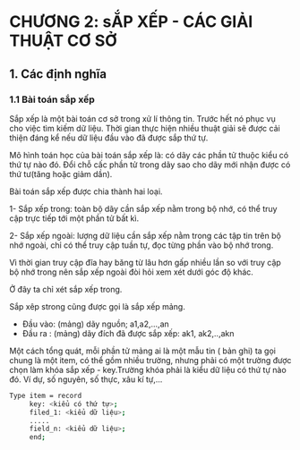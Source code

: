 # CHƯƠNG 2: sẮP XẾP - CÁC GIẢI THUẬT CƠ SỞ
## 1.  Các định nghĩa
### 1.1 Bài toán sắp xếp
  Sắp xếp là một bài toán cơ sở trong xử lí thông tin. Trước hết nó phục vụ cho việc tìm kiếm dữ liệu. Thời gian thực hiện nhiều thuật giải sẽ được cải thiện đáng kể nếu dữ liệu đầu vào đã được sắp thứ tự.
  
  Mô hình toán học của bài toán sắp xếp là: có dãy các phần tử thuộc kiểu có thứ tự nào đó. Đổi chỗ cấc phần tử trong dãy sao cho dãy mới nhận được có thứ tư(tăng hoặc giảm dần).
  
  Bài toán sắp xếp được chia thành hai loại.
  
  1- Sắp xếp trong: toàn bộ dãy cần sắp xếp nằm trong bộ nhớ, có thể truy cập trực tiếp tới một phần tử bất kì.
  
  2- Sắp xếp ngoài: lượng dữ liệu cần sắp xếp nằm trong các tập tin trên bộ nhớ ngoài, chỉ có thể truy cập tuần tự, đọc từng phần vào bộ nhớ trong.
  
  Vì thời gian truy cập đĩa hay băng từ lâu hơn gấp nhiều lần so với truy cập bộ nhớ trong nên sắp xếp ngoài đòi hỏi xem xét dưới góc độ khác.
  
  Ở đây ta chỉ xét sắp xếp trong.
  
  Sắp xêp strong cũng được gọi là sắp xếp mảng.
  
  - Đầu vào: (mảng) dãy nguồn;    a1,a2,...,an
  - Đầu ra : (mảng) dãy đích đã được sắp xếp: ak1, ak2,..,akn
  
  Một cách tổng quát, mỗi phần tử mảng ai là một mẫu tin ( bản ghi) ta gọi chung là một item, có thể gồm nhiều trường, nhưng phải có một trường được chọn làm khóa sắp xếp - key.Trường khóa phải là kiểu dữ liệu có thứ tự nào đó. Ví dự, số nguyên, số thực, xâu kí tự,...
  ```sh
  Type item = record
       key: <kiểu có thứ tự>;
       filed_1: <kiểu dữ liệu>;
       .....
       field_n: <kiểu dữ liệu>;
       end;
  ```
